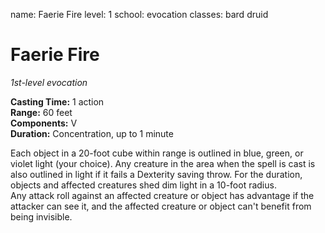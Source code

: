 name: Faerie Fire
level: 1
school: evocation
classes: bard
         druid

# Faerie Fire 
_1st-level evocation_ 

**Casting Time:** 1 action    
**Range:** 60 feet    
**Components:** V    
**Duration:** Concentration, up to 1 minute 

Each object in a 20-foot cube within range is outlined in blue, green, or violet light (your choice). Any creature in the area when the spell is cast is also outlined in light if it fails a Dexterity saving throw. For the duration, objects and affected creatures shed dim light in a 10-foot radius.    
Any attack roll against an affected creature or object has advantage if the attacker can see it, and the affected creature or object can't benefit from being invisible.